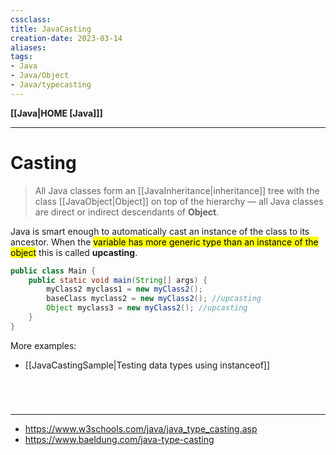 ```yaml
---
cssclass:
title: JavaCasting
creation-date: 2023-03-14
aliases:
tags:
- Java
- Java/Object
- Java/typecasting
---
```

**[[Java|HOME [Java]]]**

---
# Casting
> All Java classes form an [[JavaInheritance|inheritance]] tree with the class [[JavaObject|Object]] on top of the hierarchy — all Java classes are direct or indirect descendants of **Object**.

Java is smart enough to automatically cast an instance of the class to its ancestor. When the <mark class="hltr-lightgreen">variable has more generic type than an instance of the object</mark> this is called **upcasting**.
```java
public class Main {
    public static void main(String[] args) {
        myClass2 myclass1 = new myClass2();
        baseClass myclass2 = new myClass2(); //upcasting
        Object myclass3 = new myClass2(); //upcasting
    }
}
```

More examples:
- [[JavaCastingSample|Testing data types using instanceof]]

<br>

# 
---
- https://www.w3schools.com/java/java_type_casting.asp
- https://www.baeldung.com/java-type-casting